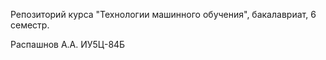 Репозиторий курса "Технологии машинного обучения", бакалавриат, 6 семестр.

Распашнов А.А. ИУ5Ц-84Б
